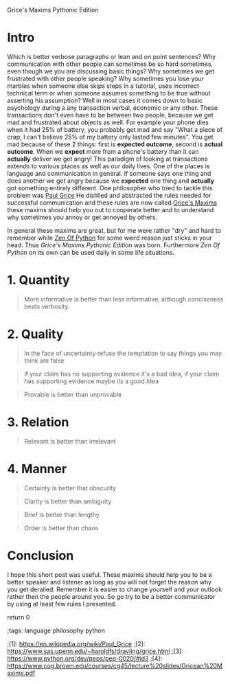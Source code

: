 Grice's Maxims Pythonic Edition


# Intro

Which is better verbose paragraphs or lean and on point sentences?
Why communication with other people can sometimes be so hard sometimes, even though we you
are discussing basic things? Why sometimes we get frustrated with other people
speaking?  Why sometimes you lose your marbles when someone else skips steps in
a tutorial, uses incorrect technical term or when someone assumes something to
be true without asserting his assumption? Well in most cases it comes down to
basic psychology during a any transaction verbal, economic or any other.  These
transactions don't even have to be between two people, because we get mad and
frustrated about objects as well. For example your phone dies when it had 25% of battery, 
you probably get mad and say "What a piece of crap, I can't believe 25% of my
battery only lasted few minutes".  You get mad because of these 2 things: first
is **expected outcome**, second is **actual outcome**.  When we **expect** more from a
phone's battery than it can **actually** deliver we get angry!  This paradigm of looking at
transactions extends to various places as well as our daily lives.  One of the places is
language and communication in general.  If someone says one thing and does
another we get angry because we **expected** one thing and **actually** got something entirely
different. One philosopher who tried to tackle this problem was [Paul Grice](https://en.wikipedia.org/wiki/Paul_Grice)
He distilled and abstracted the rules needed for successful communication and
these rules are now called [Grice's Maxims](https://www.sas.upenn.edu/~haroldfs/dravling/grice.html) these maxims should help you out
to cooperate better and to understand why sometimes you annoy or get annoyed by
others.

In general these maxims are great, but for me were rather "dry" and hard to
remember while [Zen Of Python](https://www.python.org/dev/peps/pep-0020/#id3) for some weird reason just sticks in your head.
Thus _Grice's Maxims Pythonic Edition_ was born.  Furthermore _Zen Of Python_ on
its own can be used daily in some life situations.  



# 1. Quantity

> More informative is better than less informative, although conciseness beats verbosity.

# 2. Quality

> In the face of uncertainty refuse the temptation to say things you may think are false

> if your claim has no supporting evidence it's a bad idea, if your claim
has supporting evidence maybe its a good Idea

> Provable is better than unprovable

# 3. Relation

> Relevant is better than irrelevant

# 4. Manner

> Certainty is better that obscurity

> Clarity is better than ambiguity

> Brief is better than lengthy

> Order is better than chaos


# Conclusion

I hope this short post was useful. These maxims should help you to be a better speaker and listener as long as you will not forget
the reason why you get derailed.  Remember it is easier to change yourself and your
outlook rather then the people around you.  So go try to be a better communicator
by using at least few rules I presented.


return 0 



;tags: language philosophy python


;[1]: https://en.wikipedia.org/wiki/Paul_Grice
;[2]: https://www.sas.upenn.edu/~haroldfs/dravling/grice.html
;[3]: https://www.python.org/dev/peps/pep-0020/#id3
;[4]: https://www.cog.brown.edu/courses/cg45/lecture%20slides/Gricean%20Maxims.pdf
